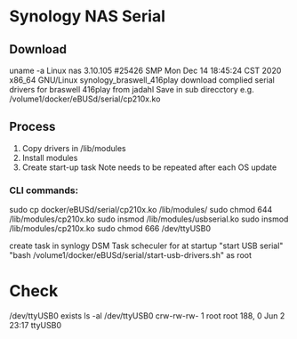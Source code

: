 # Synology NAS Serial

## Download
uname -a
Linux nas 3.10.105 #25426 SMP Mon Dec 14 18:45:24 CST 2020 x86_64 GNU/Linux synology_braswell_416play
download complied serial drivers for braswell 416play from jadahl
Save in sub direcctory e.g. /volume1/docker/eBUSd/serial/cp210x.ko

## Process
1. Copy drivers in /lib/modules
2. Install modules
3. Create start-up task
Note needs to be repeated after each OS update

### CLI commands:
sudo cp docker/eBUSd/serial/cp210x.ko /lib/modules/
sudo chmod 644 /lib/modules/cp210x.ko
sudo insmod /lib/modules/usbserial.ko
sudo insmod /lib/modules/cp210x.ko
sudo chmod 666 /dev/ttyUSB0

create task in synlogy DSM Task scheculer for at startup "start USB serial" "bash /volume1/docker/eBUSd/serial/start-usb-drivers.sh" as root

# Check
/dev/ttyUSB0 exists
ls -al /dev/ttyUSB0
crw-rw-rw- 1 root root 188, 0 Jun  2 23:17 ttyUSB0
